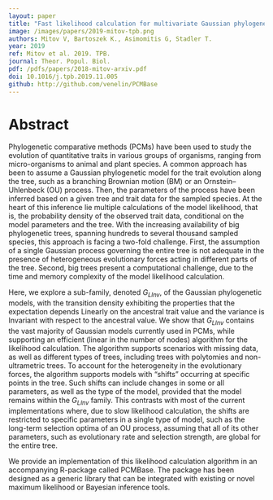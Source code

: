 ```yaml
---
layout: paper
title: "Fast likelihood calculation for multivariate Gaussian phylogenetic models with shifts"
image: /images/papers/2019-mitov-tpb.png
authors: Mitov V, Bartoszek K., Asimomitis G, Stadler T.
year: 2019
ref: Mitov et al. 2019. TPB.
journal: Theor. Popul. Biol.
pdf: /pdfs/papers/2018-mitov-arxiv.pdf
doi: 10.1016/j.tpb.2019.11.005
github: http://github.com/venelin/PCMBase
---
```


# Abstract

Phylogenetic comparative methods (PCMs) have been used to study the evolution of quantitative traits in various groups of organisms, ranging from micro-organisms to animal and plant species. A common approach has been to assume a Gaussian phylogenetic model for the trait evolution along the tree, such as a branching Brownian motion (BM) or an Ornstein–Uhlenbeck (OU) process. Then, the parameters of the process have been inferred based on a given tree and trait data for the sampled species. At the heart of this inference lie multiple calculations of the model likelihood, that is, the probability density of the observed trait data, conditional on the model parameters and the tree. With the increasing availability of big phylogenetic trees, spanning hundreds to several thousand sampled species, this approach is facing a two-fold challenge. First, the assumption of a single Gaussian process governing the entire tree is not adequate in the presence of heterogeneous evolutionary forces acting in different parts of the tree. Second, big trees present a computational challenge, due to the time and memory complexity of the model likelihood calculation.

Here, we explore a sub-family, denoted $G_{LInv}$, of the Gaussian phylogenetic models, with the transition density exhibiting the properties that the expectation depends Linearly on the ancestral trait value and the variance is Invariant with respect to the ancestral value. We show that $G_{LInv}$ contains the vast majority of Gaussian models currently used in PCMs, while supporting an efficient (linear in the number of nodes) algorithm for the likelihood calculation. The algorithm supports scenarios with missing data, as well as different types of trees, including trees with polytomies and non-ultrametric trees. To account for the heterogeneity in the evolutionary forces, the algorithm supports models with “shifts” occurring at specific points in the tree. Such shifts can include changes in some or all parameters, as well as the type of the model, provided that the model remains within the $G_{LInv}$ family. This contrasts with most of the current implementations where, due to slow likelihood calculation, the shifts are restricted to specific parameters in a single type of model, such as the long-term selection optima of an OU process, assuming that all of its other parameters, such as evolutionary rate and selection strength, are global for the entire tree.

We provide an implementation of this likelihood calculation algorithm in an accompanying R-package called PCMBase. The package has been designed as a generic library that can be integrated with existing or novel maximum likelihood or Bayesian inference tools.